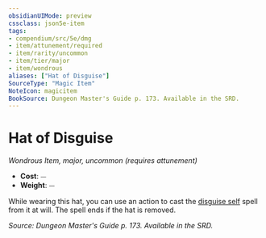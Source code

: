 ```yaml
---
obsidianUIMode: preview
cssclass: json5e-item
tags:
- compendium/src/5e/dmg
- item/attunement/required
- item/rarity/uncommon
- item/tier/major
- item/wondrous
aliases: ["Hat of Disguise"]
SourceType: "Magic Item"
NoteIcon: magicitem
BookSource: Dungeon Master's Guide p. 173. Available in the SRD.
---
```

# Hat of Disguise
*Wondrous Item, major, uncommon (requires attunement)*  

- **Cost**: ⏤
- **Weight**: ⏤

While wearing this hat, you can use an action to cast the [disguise self](/3-Mechanics/CLI/spells/disguise-self.md) spell from it at will. The spell ends if the hat is removed.

*Source: Dungeon Master's Guide p. 173. Available in the SRD.*